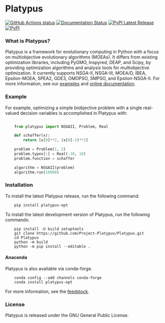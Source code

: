 # Platypus

<a href="https://github.com/Project-Platypus/Platypus"><img alt="GitHub Actions status" src="https://github.com/Project-Platypus/Platypus/workflows/Tests/badge.svg?branch=master&event=push"></a>
[![Documentation Status](https://readthedocs.org/projects/platypus/badge/?version=latest)](http://platypus.readthedocs.org/en/latest/?badge=latest)
[![PyPI Latest Release](https://img.shields.io/pypi/v/Platypus-Opt.svg)](https://pypi.org/project/Platypus-Opt/)
[![PyPI](https://img.shields.io/pypi/dm/Platypus-Opt.svg)](https://pypi.org/project/Platypus-Opt/)

### What is Platypus?

Platypus is a framework for evolutionary computing in Python with a focus on
multiobjective evolutionary algorithms (MOEAs).  It differs from existing
optimization libraries, including PyGMO, Inspyred, DEAP, and Scipy, by providing
optimization algorithms and analysis tools for multiobjective optimization.
It currently supports NSGA-II, NSGA-III, MOEA/D, IBEA, Epsilon-MOEA, SPEA2, GDE3,
OMOPSO, SMPSO, and Epsilon-NSGA-II.  For more information, see our
[examples](examples/)
and [online documentation](http://platypus.readthedocs.org/en/latest/index.html).

### Example

For example, optimizing a simple biobjective problem with a single real-valued
decision variables is accomplished in Platypus with:

```python

    from platypus import NSGAII, Problem, Real

    def schaffer(x):
        return [x[0]**2, (x[0]-2)**2]

    problem = Problem(1, 2)
    problem.types[:] = Real(-10, 10)
    problem.function = schaffer

    algorithm = NSGAII(problem)
    algorithm.run(10000)
```

### Installation

To install the latest Platypus release, run the following command:

```
    pip install platypus-opt
```

To install the latest development version of Platypus, run the following commands:

```
    pip install -U build setuptools
    git clone https://github.com/Project-Platypus/Platypus.git
    cd Platypus
    python -m build
    python -m pip install --editable .
```

#### Anaconda

Platypus is also available via conda-forge.

```
    conda config --add channels conda-forge
    conda install platypus-opt
```

For more information, see the [feedstock](https://github.com/conda-forge/platypus-opt-feedstock).

### License

Platypus is released under the GNU General Public License.
